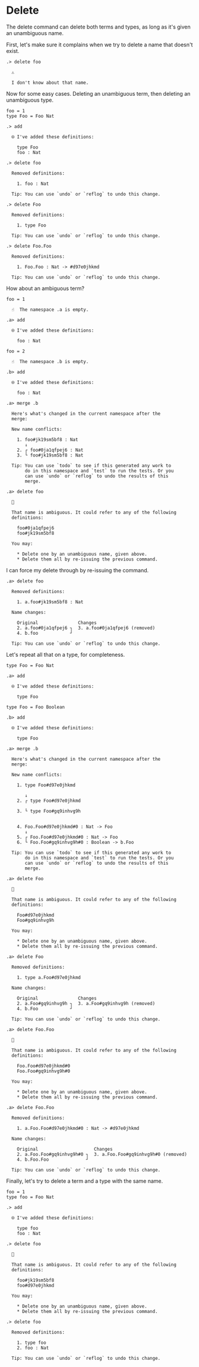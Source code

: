 # Delete

The delete command can delete both terms and types, as long as it's given an
unambiguous name.

First, let's make sure it complains when we try to delete a name that doesn't
exist.

```ucm
.> delete foo

  ⚠️
  
  I don't know about that name.

```
Now for some easy cases. Deleting an unambiguous term, then deleting an
unambiguous type.

```unison
foo = 1
type Foo = Foo Nat
```

```ucm
.> add

  ⍟ I've added these definitions:
  
    type Foo
    foo : Nat

.> delete foo

  Removed definitions:
  
    1. foo : Nat
  
  Tip: You can use `undo` or `reflog` to undo this change.

.> delete Foo

  Removed definitions:
  
    1. type Foo
  
  Tip: You can use `undo` or `reflog` to undo this change.

.> delete Foo.Foo

  Removed definitions:
  
    1. Foo.Foo : Nat -> #d97e0jhkmd
  
  Tip: You can use `undo` or `reflog` to undo this change.

```
How about an ambiguous term?

```unison
foo = 1
```

```ucm
  ☝️  The namespace .a is empty.

.a> add

  ⍟ I've added these definitions:
  
    foo : Nat

```
```unison
foo = 2
```

```ucm
  ☝️  The namespace .b is empty.

.b> add

  ⍟ I've added these definitions:
  
    foo : Nat

.a> merge .b

  Here's what's changed in the current namespace after the
  merge:
  
  New name conflicts:
  
    1. foo#jk19sm5bf8 : Nat
       ↓
    2. ┌ foo#0ja1qfpej6 : Nat
    3. └ foo#jk19sm5bf8 : Nat
  
  Tip: You can use `todo` to see if this generated any work to
       do in this namespace and `test` to run the tests. Or you
       can use `undo` or `reflog` to undo the results of this
       merge.

```
```ucm
.a> delete foo

  🤔
  
  That name is ambiguous. It could refer to any of the following
  definitions:
  
    foo#0ja1qfpej6
    foo#jk19sm5bf8
  
  You may:
  
    * Delete one by an unambiguous name, given above.
    * Delete them all by re-issuing the previous command.

```
I can force my delete through by re-issuing the command.

```ucm
.a> delete foo

  Removed definitions:
  
    1. a.foo#jk19sm5bf8 : Nat
  
  Name changes:
  
    Original               Changes
    2. a.foo#0ja1qfpej6 ┐  3. a.foo#0ja1qfpej6 (removed)
    4. b.foo            ┘  
  
  Tip: You can use `undo` or `reflog` to undo this change.

```
Let's repeat all that on a type, for completeness.

```unison
type Foo = Foo Nat
```

```ucm
.a> add

  ⍟ I've added these definitions:
  
    type Foo

```
```unison
type Foo = Foo Boolean
```

```ucm
.b> add

  ⍟ I've added these definitions:
  
    type Foo

.a> merge .b

  Here's what's changed in the current namespace after the
  merge:
  
  New name conflicts:
  
    1. type Foo#d97e0jhkmd
         
       ↓
    2. ┌ type Foo#d97e0jhkmd
           
    3. └ type Foo#gq9inhvg9h
           
    
    4. Foo.Foo#d97e0jhkmd#0 : Nat -> Foo
       ↓
    5. ┌ Foo.Foo#d97e0jhkmd#0 : Nat -> Foo
    6. └ Foo.Foo#gq9inhvg9h#0 : Boolean -> b.Foo
  
  Tip: You can use `todo` to see if this generated any work to
       do in this namespace and `test` to run the tests. Or you
       can use `undo` or `reflog` to undo the results of this
       merge.

```
```ucm
.a> delete Foo

  🤔
  
  That name is ambiguous. It could refer to any of the following
  definitions:
  
    Foo#d97e0jhkmd
    Foo#gq9inhvg9h
  
  You may:
  
    * Delete one by an unambiguous name, given above.
    * Delete them all by re-issuing the previous command.

```
```ucm
.a> delete Foo

  Removed definitions:
  
    1. type a.Foo#d97e0jhkmd
  
  Name changes:
  
    Original               Changes
    2. a.Foo#gq9inhvg9h ┐  3. a.Foo#gq9inhvg9h (removed)
    4. b.Foo            ┘  
  
  Tip: You can use `undo` or `reflog` to undo this change.

```
```ucm
.a> delete Foo.Foo

  🤔
  
  That name is ambiguous. It could refer to any of the following
  definitions:
  
    Foo.Foo#d97e0jhkmd#0
    Foo.Foo#gq9inhvg9h#0
  
  You may:
  
    * Delete one by an unambiguous name, given above.
    * Delete them all by re-issuing the previous command.

```
```ucm
.a> delete Foo.Foo

  Removed definitions:
  
    1. a.Foo.Foo#d97e0jhkmd#0 : Nat -> #d97e0jhkmd
  
  Name changes:
  
    Original                     Changes
    2. a.Foo.Foo#gq9inhvg9h#0 ┐  3. a.Foo.Foo#gq9inhvg9h#0 (removed)
    4. b.Foo.Foo              ┘  
  
  Tip: You can use `undo` or `reflog` to undo this change.

```
Finally, let's try to delete a term and a type with the same name.

```unison
foo = 1
type foo = Foo Nat
```

```ucm
.> add

  ⍟ I've added these definitions:
  
    type foo
    foo : Nat

```
```ucm
.> delete foo

  🤔
  
  That name is ambiguous. It could refer to any of the following
  definitions:
  
    foo#jk19sm5bf8
    foo#d97e0jhkmd
  
  You may:
  
    * Delete one by an unambiguous name, given above.
    * Delete them all by re-issuing the previous command.

```
```ucm
.> delete foo

  Removed definitions:
  
    1. type foo
    2. foo : Nat
  
  Tip: You can use `undo` or `reflog` to undo this change.

```
